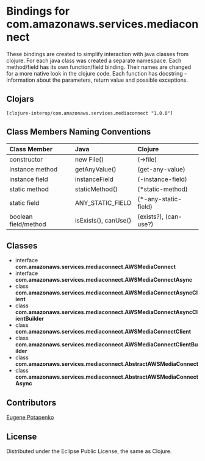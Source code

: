 # Bindings for com.amazonaws.services.mediaconnect

These bindings are created to simplify interaction with java classes from clojure.
For each java class was created a separate namespace.
Each method/field has its own function/field binding.
Their names are changed for a more native look in the clojure code. Each function has docstring - information about the parameters, return value and possible exceptions.

## Clojars

```
[clojure-interop/com.amazonaws.services.mediaconnect "1.0.0"]
```

## Class Members Naming Conventions

| Class Member | Java | Clojure |
|:--|:--|:--|
| constructor | new File() | (->file) |
| instance method | getAnyValue() | (get-any-value) |
| instance field | instanceField | (-instance-field) |
| static method | staticMethod() | (*static-method) |
| static field | ANY_STATIC_FIELD | (*-any-static-field) |
| boolean field/method | isExists(), canUse() | (exists?), (can-use?) |

## Classes

- interface **com.amazonaws.services.mediaconnect.AWSMediaConnect**
- interface **com.amazonaws.services.mediaconnect.AWSMediaConnectAsync**
- class **com.amazonaws.services.mediaconnect.AWSMediaConnectAsyncClient**
- class **com.amazonaws.services.mediaconnect.AWSMediaConnectAsyncClientBuilder**
- class **com.amazonaws.services.mediaconnect.AWSMediaConnectClient**
- class **com.amazonaws.services.mediaconnect.AWSMediaConnectClientBuilder**
- class **com.amazonaws.services.mediaconnect.AbstractAWSMediaConnect**
- class **com.amazonaws.services.mediaconnect.AbstractAWSMediaConnectAsync**

## Contributors

[Eugene Potapenko](https://github.com/potapenko/)

## License

Distributed under the Eclipse Public License, the same as Clojure.

